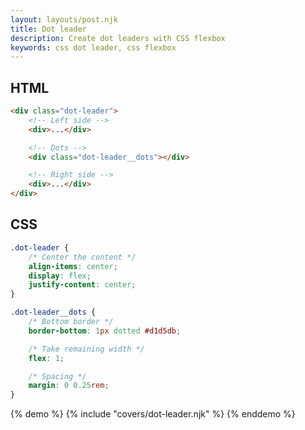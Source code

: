 ```yaml
---
layout: layouts/post.njk
title: Dot leader
description: Create dot leaders with CSS flexbox
keywords: css dot leader, css flexbox
---
```


## HTML

```html
<div class="dot-leader">
    <!-- Left side -->
    <div>...</div>

    <!-- Dots -->
    <div class="dot-leader__dots"></div>

    <!-- Right side -->
    <div>...</div>
</div>
```

## CSS

```css
.dot-leader {
    /* Center the content */
    align-items: center;
    display: flex;
    justify-content: center;
}

.dot-leader__dots {
    /* Bottom border */
    border-bottom: 1px dotted #d1d5db;

    /* Take remaining width */
    flex: 1;

    /* Spacing */
    margin: 0 0.25rem;
}
```

{% demo %}
{% include "covers/dot-leader.njk" %}
{% enddemo %}
